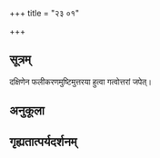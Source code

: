 +++
title = "२३ ०१"

+++
## सूत्रम्
दक्षिणेन फलीकरणमुष्टिमुत्तरया हुत्वा गत्वोत्तरां जपेत्।
## अनुकूला

## गृह्यतात्पर्यदर्शनम्

